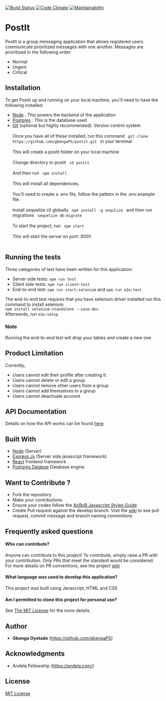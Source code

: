 [![Build Status](https://travis-ci.org/gbengaPS/postit.svg?branch=develop)](https://travis-ci.org/gbengaPS/postit) [![Code Climate](https://codeclimate.com/github/gbengaPS/PostIT-Gbenga/badges/gpa.svg)](https://codeclimate.com/github/gbengaPS/postit) [![Maintainability](https://coveralls.io/repos/github/gbengaPS/postit/badge.svg?branch=develop)](https://coveralls.io/github/gbengaPS/postit?branch=develop)

# PostIt
PostIt is a group messaging application that allows registered users communicate prioritized messages
with one another. Messages are prioritized in the following order:
* Normal
* Urgent
* Critical

## Installation
To get Postit up and running on your local machine, you'll need to have the following installed:
* [Node](https://nodejs.org/) : This powers the backend of the application
* [Postgres](https://www.postgresql.org/) : This is the database used
* [Git](https://expressjs.com/) (optional but highly recommended): Version control system <br /><br />
Once you have all of these installed, run this command
`  git clone https://github.com/gbengaPS/postit.git  ` in your terminal<br /><br />
This will create a postit folder on your local machine<br /><br />
Change directory to postit `  cd postit  `<br /><br />
And then run  `  npm install  ` <br /><br />
This will install all dependencies.<br /><br />
You'll need to create a .env file, follow the pattern in the .env.example file. <br /><br />
Install sequelize cli globally `  npm install -g sequlize  ` and then run migrations `  sequelize db:migrate   `<br /><br />
To start the project, run `  npm start  `<br /><br />
This will start the server on port: 3000 <br /><br />

## Running the tests

Three categories of test have been written for this application:
* Server side tests: ` npm run test `
* Client side tests: ` npm run client:test `
* End-to-end test: ` npm run start:selenium ` and ` npm run e2e:test `

The end-to-end test requires that you have selenium driver installed
run this command to install selenium <br />
`npm install selenium-standalone --save-dev` <br />
Afterwards, run `e2e:setup`

### Note
Running the end-to-end test will drop your tables and create a new one

## Product Limitation
Currently,
* Users cannot edit their profile after creating it.
* Users cannot delete or edit a group
* Users cannot remove other users from a group
* Users cannot add themselves to a group
* Users cannot deactivate account

## API Documentation
Details on how the API works can be found [here](https://postit-gbenga.herokuapp.com/doc)

## Built With

* [Node](https://nodejs.org/) (Server)
* [Express Js](https://expressjs.com/) (Server side javascript framework)
* [React](https://reactjs.org/) frontend framework
* [Postgres Databse](https://www.postgresql.org/) Database engine

## Want to Contribute ?
  * Fork the repository
  * Make your contributions
  * Ensure your codes follow the [AirBnB Javascript Styles Guide](https://www.gitbook.com/book/duk/airbnb-javascript-guidelines/details)
  * Create Pull request against the develop branch.
Visit the [wiki](https://github.com/gbengaPS/postit/wiki) to see pull request,
commit message and branch naming conventions

## Frequently asked questions

#### Who can contribute?
Anyone can contribute to this project! To contribute, simply raise a PR with your contribution. Only PRs that meet the standard would be considered. For more details on PR conventions, see the project [wiki](https://github.com/gbengaPS/postit/wiki)

#### What language was used to develop this application?
This project was built using Javascript, HTML and CSS

#### Am I permitted to clone this project for personal use?
See [The MIT License](./LICENSE.md) for the more details.

## Author

* **Gbenga Oyetade** (https://github.com/gbengaPS)

## Acknowledgments

* Andela Fellowship (https://andela.com/)

## License

[MIT License](./LICENSE.md)




